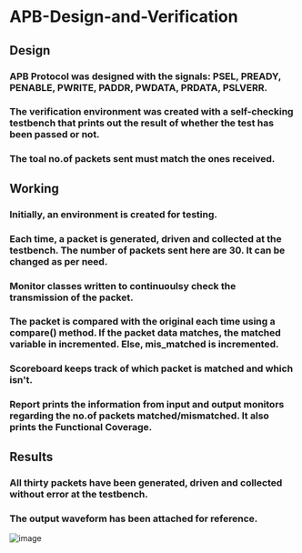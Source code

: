 # APB-Design-and-Verification

## Design
  ### APB Protocol was designed with the signals: PSEL, PREADY, PENABLE, PWRITE, PADDR, PWDATA, PRDATA, PSLVERR.
  ### The verification environment was created with a self-checking testbench that prints out the result of whether the test has been passed or not.
  ### The toal no.of packets sent must match the ones received.

## Working
   ### Initially, an environment is created for testing.
   ### Each time, a packet is generated, driven and collected at the testbench. The number of packets sent here are 30. It can be changed as per need.
   ### Monitor classes written to continuoulsy check the transmission of the packet.
   ### The packet is compared with the original each time using a compare() method. If the packet data matches, the matched variable in incremented. Else, mis_matched is incremented.
   ### Scoreboard keeps track of which packet is matched and which isn't.
   ### Report prints the information from input and output monitors regarding the no.of packets matched/mismatched. It also prints the Functional Coverage.

## Results
  ### All thirty packets have been generated, driven and collected without error at the testbench.
  ### The output waveform has been attached for reference.
   ![image](https://github.com/user-attachments/assets/e7c011e3-dc2a-479b-a583-235db5291e16)

